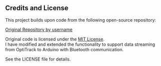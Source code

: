 ## Credits and License

This project builds upon code from the following open-source repository:

[Original Repository by username](https://github.com/username/original-repo)

Original code is licensed under the [MIT License](./LICENSE).  
I have modified and extended the functionality to support data streaming from OptiTrack to Arduino with Bluetooth communication.

See the LICENSE file for details.
